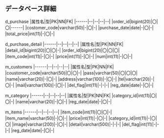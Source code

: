 ## データベース詳細

d_purchase
|属性名|型|PK|NN|FK|
|------|--|--|--|--|
|order_id|bigint(20)|〇|〇|------|
|costomer_code|varchar(50)|-|〇|-|
|purchase_date|date|-|〇|-|
|total_price|int(11)|-|〇|-|

d_purchase_detail
|------|--|--|--|--|
|属性名|型|PK|NN|FK|
|detail_id|bigint(20)|〇|〇|-|
|order_id|bigint(20)|〇|〇|〇|
|item_code|int(11)|-|〇|-|
|price|int(11)|-|〇|-|
|num|int(11)|-|〇|-|

m_customers
|------|--|--|--|--|
|属性名|型|PK|NN|FK|
|coustomer_code|varchar(50)|〇|〇|-|
|pass|varchar(50)|〇|〇|〇|
|name|varchar(20)|-|〇|-|
|address|varchar(100)|-|〇|-|
|tel|varchar(20)|-|〇|-|
|mail|varchar(100)|-|〇|-|
|del_flag|int(11)|-|-|-|
|reg_date|date|-|〇|-|

m_category
|------|--|--|--|--|
|属性名|型|PK|NN|FK|
|category_id|int(11)|〇|〇|-|
|name|varchar(20)|-|〇|-|
|reg_date|date|-|〇|-|

m_items
|------|--|--|--|--|
|item_code|int(11)|〇|〇|-|
|item_name|varchar(50)|-|〇|-|
|price|int(11)|-|〇|-|
|category_id|int(11)|-|〇|〇|
|image|varchar(200)|-|〇|-|
|detail|varchar(500)|-|-|-|
|del_flag|int(11)|-|-|-|
|reg_date|date|-|〇|-|

















